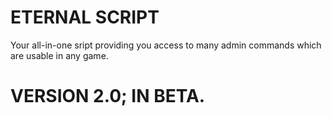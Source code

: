 # ETERNAL SCRIPT
Your all-in-one sript providing you access to many admin commands which are usable in any game.

# VERSION 2.0; IN BETA.

